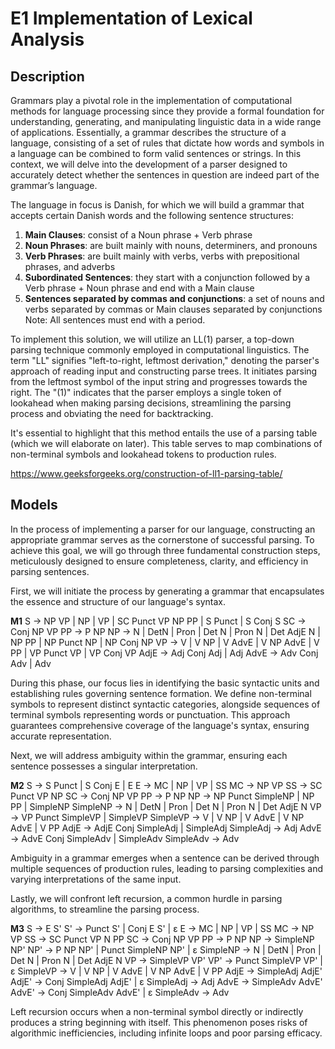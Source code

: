 # E1 Implementation of Lexical Analysis

## Description
Grammars play a pivotal role in the implementation of computational methods for language processing since they provide a formal foundation for understanding, generating, and manipulating linguistic data in a wide range of applications. Essentially, a grammar describes the structure of a language, consisting of a set of rules that dictate how words and symbols in a language can be combined to form valid sentences or strings. In this context, we will delve into the development of a parser designed to accurately detect whether the sentences in question are indeed part of the grammar’s language.

The language in focus is Danish, for which we will build a grammar that accepts certain Danish words and the following sentence structures:

1. **Main Clauses**: consist of a Noun phrase + Verb phrase
2. **Noun Phrases**: are built mainly with nouns, determiners, and pronouns
3. **Verb Phrases**: are built mainly with verbs, verbs with prepositional phrases, and adverbs
4. **Subordinated Sentences**: they start with a conjunction followed by a Verb phrase + Noun phrase and end with a Main clause
5. **Sentences separated by commas and conjunctions**: a set of nouns and verbs separated by commas or Main clauses separated by conjunctions
Note: All sentences must end with a period.

To implement this solution, we will utilize an LL(1) parser, a top-down parsing technique commonly employed in computational linguistics. The term "LL" signifies "left-to-right, leftmost derivation," denoting the parser's approach of reading input and constructing parse trees. It initiates parsing from the leftmost symbol of the input string and progresses towards the right. The "(1)" indicates that the parser employs a single token of lookahead when making parsing decisions, streamlining the parsing process and obviating the need for backtracking.

It's essential to highlight that this method entails the use of a parsing table (which we will elaborate on later). This table serves to map combinations of non-terminal symbols and lookahead tokens to production rules.

https://www.geeksforgeeks.org/construction-of-ll1-parsing-table/

## Models

In the process of implementing a parser for our language, constructing an appropriate grammar serves as the cornerstone of successful parsing. To achieve this goal, we will go through three fundamental construction steps, meticulously designed to ensure completeness, clarity, and efficiency in parsing sentences.

First, we will initiate the process by generating a grammar that encapsulates the essence and structure of our language's syntax.

**M1**
S -> NP VP | NP | VP | SC Punct VP NP PP | S Punct | S Conj S 
SC -> Conj NP VP
PP -> P NP
NP -> N | DetN | Pron | Det N | Pron N | Det AdjE N | NP PP | NP Punct NP | NP Conj NP
VP -> V | V NP | V AdvE | V NP AdvE | V PP | VP Punct VP | VP Conj VP
AdjE -> Adj Conj Adj | Adj 
AdvE -> Adv Conj Adv | Adv 

During this phase, our focus lies in identifying the basic syntactic units and establishing rules governing sentence formation. We define non-terminal symbols to represent distinct syntactic categories, alongside sequences of terminal symbols representing words or punctuation. This approach guarantees comprehensive coverage of the language's syntax, ensuring accurate representation.

Next, we will address ambiguity within the grammar, ensuring each sentence possesses a singular interpretation.

**M2**
S -> S Punct | S Conj E | E 
E -> MC | NP | VP | SS 
MC -> NP VP
SS -> SC Punct VP NP
SC -> Conj NP VP
PP -> P NP
NP -> NP Punct SimpleNP | NP PP | SimpleNP
SimpleNP -> N | DetN | Pron | Det N | Pron N | Det AdjE N 
VP -> VP Punct SimpleVP | SimpleVP
SimpleVP -> V | V NP | V AdvE | V NP AdvE | V PP 
AdjE -> AdjE Conj SimpleAdj | SimpleAdj
SimpleAdj -> Adj
AdvE -> AdvE Conj SimpleAdv | SimpleAdv
SimpleAdv -> Adv

Ambiguity in a grammar emerges when a sentence can be derived through multiple sequences of production rules, leading to parsing complexities and varying interpretations of the same input.

Lastly, we will confront left recursion, a common hurdle in parsing algorithms, to streamline the parsing process.

**M3**
 S -> E S'
 S' -> Punct S' | Conj E S' | ε
 E -> MC | NP | VP | SS 
 MC -> NP VP
 SS -> SC Punct VP N PP
 SC -> Conj NP VP
 PP -> P NP
 NP -> SimpleNP NP'
 NP' -> P NP NP' | Punct SimpleNP NP' | ε
 SimpleNP -> N | DetN | Pron | Det N | Pron N | Det AdjE N 
 VP -> SimpleVP VP'
 VP' -> Punct SimpleVP VP' | ε
 SimpleVP -> V | V NP | V AdvE | V NP AdvE | V PP 
 AdjE -> SimpleAdj AdjE'
 AdjE' -> Conj SimpleAdj AdjE' | ε
 SimpleAdj -> Adj
 AdvE -> SimpleAdv AdvE'
 AdvE' -> Conj SimpleAdv AdvE' | ε
 SimpleAdv -> Adv

Left recursion occurs when a non-terminal symbol directly or indirectly produces a string beginning with itself. This phenomenon poses risks of algorithmic inefficiencies, including infinite loops and poor parsing efficacy.
